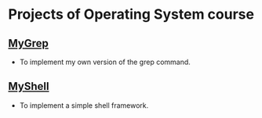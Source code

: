 # Projects of Operating System course

## [MyGrep](./MyGrep/MyGrep.md)

* To implement my own version of the grep command. 



## [MyShell](./MyShell/MyShell.md)

* To implement a simple shell framework.